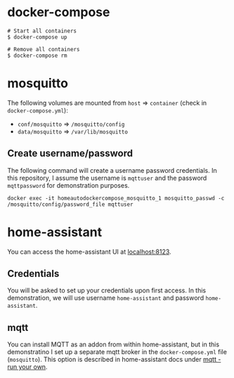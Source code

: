 # docker-compose
```
# Start all containers
$ docker-compose up

# Remove all containers
$ docker-compose rm
```

# mosquitto
The following volumes are mounted from `host` => `container` (check in `docker-compose.yml`):
- `conf/mosquitto` => `/mosquitto/config`
- `data/mosquitto` => `/var/lib/mosquitto`
## Create username/password
The following command will create a username password credentials. In this repository, I assume the username is `mqttuser` and the password `mqttpassword` for demonstration purposes.
```
docker exec -it homeautodockercompose_mosquitto_1 mosquitto_passwd -c /mosquitto/config/password_file mqttuser
```

# home-assistant
You can access the home-assistant UI at [localhost:8123](http://localhost:8123).
## Credentials
You will be asked to set up your credentials upon first access. In this demonstration, we will use username `home-assistant` and password `home-assistant`.
## mqtt
You can install MQTT as an addon from within home-assistant, but in this demonstratino I set up a separate mqtt broker in the `docker-compose.yml` file (`mosquitto`). This option is described in home-assistant docs under [mqtt - run your own](https://www.home-assistant.io/docs/mqtt/broker#run-your-own).